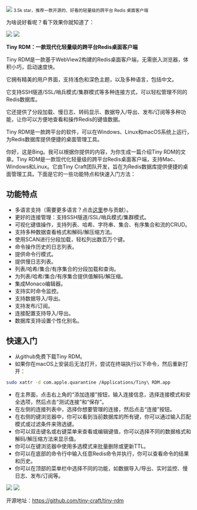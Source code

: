<img src="/assets/image/240126-tiny-rdm-1.png" style="max-width: 70%; height: auto;">
<small>3.5k star，推荐一款开源的、好看的轻量级的跨平台 Redis 桌面客户端</small>


为啥说好看呢？看下效果你就知道了：


![](/assets/image/240126-tiny-rdm-1.png)
![](/assets/image/240126-tiny-rdm-2.png)

**Tiny RDM：一款现代化轻量级的跨平台Redis桌面客户端**

Tiny RDM是一款基于WebView2构建的Redis桌面客户端，无需嵌入浏览器，体积小巧，启动速度快。

它拥有精美的用户界面，支持浅色和深色主题，以及多种语言，包括中文。

它支持SSH隧道/SSL/哨兵模式/集群模式等多种连接方式，可以轻松管理不同的Redis数据库。

它还提供了分段加载、慢日志、转码显示、数据导入/导出、发布/订阅等多种功能，让你可以方便地查看和操作Redis的键值数据。

Tiny RDM是一款跨平台的软件，可以在Windows、Linux和macOS系统上运行，为Redis数据库提供便捷的桌面管理工具。

你好，这是Bing。我可以根据你提供的内容，为你生成一篇介绍Tiny RDM的文章。Tiny RDM是一款现代化轻量级的跨平台Redis桌面客户端，支持Mac、Windows和Linux。它由Tiny Craft团队开发，旨在为Redis数据库提供便捷的桌面管理工具。下面是它的一些功能特点和快速入门方法：

## 功能特点
- 多语言支持（需要更多语言？点击[这里](^1^)参与贡献）。
- 更好的连接管理：支持SSH隧道/SSL/哨兵模式/集群模式。
- 可视化键值操作，支持列表、哈希、字符串、集合、有序集合和流的CRUD。
- 支持多种数据查看格式和解码/解压缩方法。
- 使用SCAN进行分段加载，轻松列出数百万个键。
- 命令操作历史的日志列表。
- 提供命令行模式。
- 提供慢日志列表。
- 列表/哈希/集合/有序集合的分段加载和查询。
- 为列表/哈希/集合/有序集合提供值解码/解压缩。
- 集成Monaco编辑器。
- 支持实时命令监控。
- 支持数据导入/导出。
- 支持发布/订阅。
- 连接配置支持导入/导出。
- 数据库支持设置个性化别名。

## 快速入门
- 从github免费下载Tiny RDM。
- 如果你在macOS上安装后无法打开，尝试在终端执行以下命令，然后重新打开：

```bash
sudo xattr -d com.apple.quarantine /Applications/Tiny\ RDM.app
```

- 在主界面，点击右上角的“添加连接”按钮，输入连接信息，选择连接模式和安全选项，然后点击“测试连接”和“保存”。
- 在左侧的连接列表中，选择你想要管理的连接，然后点击“连接”按钮。
- 在右侧的键浏览器中，你可以看到当前数据库的所有键，你可以通过输入匹配模式或过滤条件来筛选键。
- 你可以双击键名或右键菜单来查看或编辑键值，你可以选择不同的数据格式和解码/解压缩方法来显示值。
- 你可以在键浏览器中使用多选模式来批量删除或更新TTL。
- 你可以在底部的命令行中输入任意Redis命令并执行，你可以查看命令的结果和历史。
- 你可以在顶部的菜单栏中选择不同的功能，如数据导入/导出、实时监控、慢日志、发布/订阅等。


![](/assets/image/240126-tiny-rdm-3.png)
![](/assets/image/240126-tiny-rdm-4.png)


开源地址：https://github.com/tiny-craft/tiny-rdm


